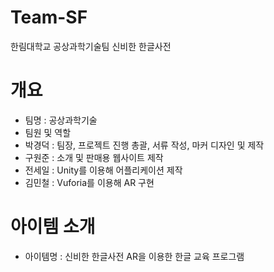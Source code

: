 # Team-SF
한림대학교 공상과학기술팀 신비한 한글사전

# 개요
* 팀명 : 공상과학기술
 * 팀원 및 역할
  * 박경덕 : 팀장, 프로젝트 진행 총괄, 서류 작성, 마커 디자인 및 제작
  * 구원준 : 소개 및 판매용 웹사이트 제작
  * 전세일 : Unity를 이용해 어플리케이션 제작
  * 김민철 : Vuforia를 이용해 AR 구현
  
# 아이템 소개
 * 아이템명 : 신비한 한글사전
   AR을 이용한 한글 교육 프로그램
   
